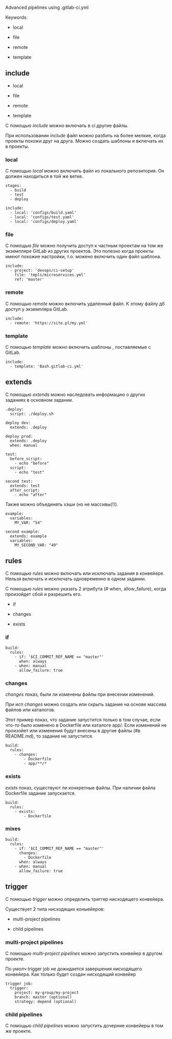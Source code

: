 Advanced pipelines using .gitlab-ci.yml

Keywords:

* local

* file

* remote

* template


## include

- local

- file

- remote

- template

С помощью *include* можно включать в ci другие файлы.

При использовании *include* файл можно разбить на более мелкие, когда проекты похожи друг на друга. Можно создать шаблоны и включать их в проекты.

### local
С помощью *local* можно включить файл из локального репозитория. Он должен находиться в той же ветке.
```
stages:
  - build
  - test
  - deploy

include:
  - local: 'configs/build.yaml'
  - local: 'configs/test.yaml'
  - local: 'configs/deploy.yaml'
```

### file
С помощью *file* можно получить доступ к частным проектам на том же экземпляре GitLab из других проектов. Это полезно когда проекты имеют похожие настройки, т.о. можено включить один файл шаблона.
```
include:
  - project: 'devops/ci-setup'
    file: 'tmpls/microservices.yml'
    ref: 'master'
```

### remote
С помощью *remote* можно включить удаленный файл. К этому файлу дб доступ у экземпляра GitLab.
```
include:
  - remote: 'https://site.pl/my.yml'
```

### template
С помощью *template* можно включить шаблоны , поставляемые с GitLab.
```
include:
  - template: 'Bash.gitlab-ci.yml'
```


## extends

С помощью *extends* можно наследовать информацию о других заданиях в основном задании.

```
.deploy:
  script: ./deploy.sh

deploy dev:
  extends: .deploy

deploy prod:
  extends: .deploy
  when: manual
```

```
test:
  before_script:
    - echo "before"
  script:
    - echo "test"

second test:
  extends: test
  after_script:
    - echo "after"
```

Также можно объединять хэши (но не массивы(!)).
```
example:
  variables:
    MY_VAR: "54"

second example:
  extends: example
  variables:
    MY_SECOND_VAR: "49"
```

## rules

С помощью *rules* можно включать или исключать задания в конвейере. Нельзя включать и исключать одновременно в одном задании.

С помощью *rules* можно указать 2 атрибута (# when, allow_failure), когда произойдет сбой и разрешить его.

* if

* changes

* exists

### if
```
build:
  rules:
    - if: '$CI_COMMIT_REF_NAME == "master"'
      when: always
    - when: manual
      allow_failure: true
```
### changes
*changes* показ, были ли изменены файлы при внесении изменений.

При исп *changes* можно создать или скрыть задание на основе массива файлов или каталогов.

Этот пример показ, что задание запустится только в том случае, если что-то было изменено в Dockerfile или каталоге app/. Если изменений не произойет или изменения будут внесены в другие файлы (#в README.md), то задание не запустится.
```
build:
  rules:
    - changes:
        - Dockerfile
        - app/**/*
```
### exists
*exists* показ, существуют ли конкретные файлы.
При наличии файла Dockerfile задание запускается.
```
build:
  rules:
    - exists:
        - Dockerfile
```

### mixes

```
build:
  rules:
    - if: '$CI_COMMIT_REF_NAME == "master"'
      changes:
        - Dockerfile
      when: always
    - when: manual
      allow_failure: true
```

## trigger

С помощью *trigger* можно определить триггер нисходящего конвейера.

Существует 2 типа нисходящих коныейеров:

* multi-project pipelines

* child pipelines


### multi-project pipelines
С помощью *multi-project pipelines* можно запустить конвейер в другом проекте.

По умолч trigger job не дожидается завершения нисходящего конвейера. Как только будет создан нисходящий конвейер

```
trigger job:
  trigger:
    project: my-group/my-project
    branch: master (optional)
    strategy: depend (optional)
```

### child pipelines
С помощью *child pipelines* можно запустить дочерние конвейеры в том же проекте.